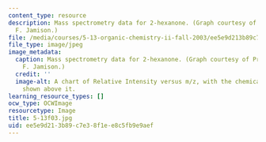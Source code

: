 ```yaml
---
content_type: resource
description: Mass spectrometry data for 2-hexanone. (Graph courtesy of Professor Timothy
  F. Jamison.)
file: /media/courses/5-13-organic-chemistry-ii-fall-2003/ee5e9d213b89c7e38f1ee8c5fb9e9aef_5-13f03.jpg
file_type: image/jpeg
image_metadata:
  caption: Mass spectrometry data for 2-hexanone. (Graph courtesy of Professor Timothy
    F. Jamison.)
  credit: ''
  image-alt: A chart of Relative Intensity versus m/z, with the chemical structure
    shown above it.
learning_resource_types: []
ocw_type: OCWImage
resourcetype: Image
title: 5-13f03.jpg
uid: ee5e9d21-3b89-c7e3-8f1e-e8c5fb9e9aef
---
```

